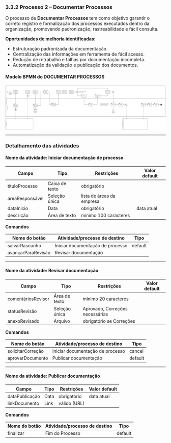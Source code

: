 ### 3.3.2 Processo 2 – Documentar Processos

O processo de **Documentar Processos** tem como objetivo garantir o correto registro e formalização dos processos executados dentro da organização, promovendo padronização, rastreabilidade e fácil consulta.  

**Oportunidades de melhoria identificadas:**
- Estruturação padronizada da documentação.
- Centralização das informações em ferramenta de fácil acesso.
- Redução de retrabalho e falhas por documentação incompleta.
- Automatização da validação e publicação dos documentos.

#### Modelo BPMN do DOCUMENTAR PROCESSOS

![Modelo BPMN - Documentar Processos](/docs/images/bpmn_to_be_documentar_processo.png)

---

### Detalhamento das atividades

#### Nome da atividade: Iniciar documentação de processo

| Campo          | Tipo         | Restrições              | Valor default |
|----------------|--------------|--------------------------|---------------|
| títuloProcesso | Caixa de texto | obrigatório               |               |
| áreaResponsável| Seleção única | lista de áreas da empresa|               |
| dataInicio     | Data         | obrigatório               | data atual    |
| descrição      | Área de texto | mínimo 100 caracteres     |               |

**Comandos**

| Nome do botão     | Atividade/processo de destino | Tipo     |
|-------------------|-------------------------------|----------|
| salvarRascunho    | Iniciar documentação de processo | default |
| avançarParaRevisão| Revisar documentação           |          |

---

#### Nome da atividade: Revisar documentação

| Campo              | Tipo          | Restrições                   | Valor default |
|--------------------|---------------|-------------------------------|---------------|
| comentáriosRevisor | Área de texto | mínimo 20 caracteres          |               |
| statusRevisão      | Seleção única | Aprovado, Correções necessárias |               |
| anexoRevisado      | Arquivo       | obrigatório se Correções      |               |

**Comandos**

| Nome do botão   | Atividade/processo de destino | Tipo     |
|-----------------|-------------------------------|----------|
| solicitarCorreção | Iniciar documentação de processo | cancel |
| aprovarDocumento  | Publicar documentação         | default |

---

#### Nome da atividade: Publicar documentação

| Campo           | Tipo     | Restrições        | Valor default |
|-----------------|----------|-------------------|---------------|
| dataPublicação  | Data     | obrigatório       | data atual    |
| linkDocumento   | Link     | válido (URL)      |               |

**Comandos**

| Nome do botão | Atividade/processo de destino | Tipo   |
|---------------|-------------------------------|--------|
| finalizar     | Fim do Processo               | default |
